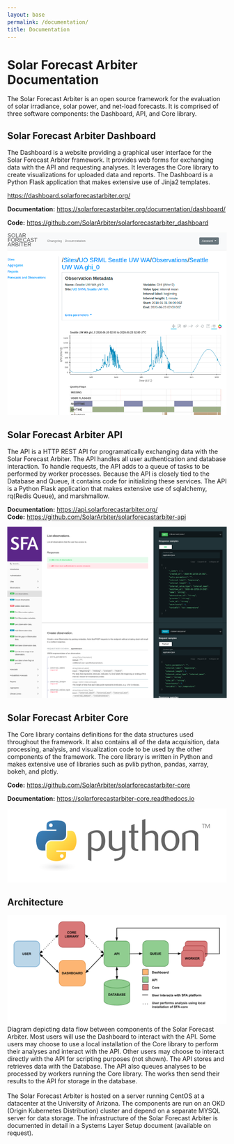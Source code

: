 ```yaml
---
layout: base
permalink: /documentation/
title: Documentation
---
```


Solar Forecast Arbiter Documentation
====================================

The Solar Forecast Arbiter is an open source framework for the evaluation of
solar irradiance, solar power, and net-load forecasts. It is comprised of
three software components: the Dashboard, API, and Core library.


<div class="row my-5">
<div class="col-md-7 col-xs-12">
<h2 id="solar-forecast-arbiter-dashboard">Solar Forecast Arbiter Dashboard</h2>
<p>
The Dashboard is a website providing a graphical user interface for the Solar
Forecast Arbiter framework. It provides web forms for exchanging data with the
API and requesting analyses. It leverages the Core library to create
visualizations for uploaded data and reports. The Dashboard is a Python Flask
application that makes extensive use of Jinja2 templates.
</p>

<a href="https://dashboard.solarforecastarbiter.org/">https://dashboard.solarforecastarbiter.org/</a><br/>

<b>Documentation:</b> <a href="/documentation/dashboard/">https://solarforecastarbiter.org/documentation/dashboard/</a><br/>

<b>Code:</b> <a href="https://github.com/SolarArbiter/solarforecastarbiter_dashboard">https://github.com/SolarArbiter/solarforecastarbiter_dashboard</a>
</div>
<div class="col-md-5 col-xs-12 mt-3">
<div class="d-flex h-100">
<img class="align-self-center shadow" src="/images/dashboard_screenshot.png"/>
</div>
</div>
</div>

<div class="row my-5">
<div class="col-md-7 col-xs-12">
<h2>Solar Forecast Arbiter API</h2>
<p>
The API is a HTTP REST API for programatically exchanging data with the Solar
Forecast Arbiter. The API handles all user authentication and database
interaction. To handle requests, the API adds to a queue of tasks to be
performed by worker processes. Because the API is closely tied to the Database
and Queue, it contains code for initializing these services. The API is
a Python Flask application that makes extensive use of sqlalchemy,
rq(Redis Queue), and marshmallow.
</p>

<b>Documentation:</b> <a href="https://api.solarforecastarbiter.org/">https://api.solarforecastarbiter.org/</a><br/>
<b>Code:</b> <a href="https://github.com/SolarArbiter/solarforecastarbiter-api">https://github.com/SolarArbiter/solarforecastarbiter-api</a><br/>
</div>
<div class="col-md-5 col-xs-12 mt-3">
<div class="d-flex h-100">
<img class="align-self-center shadow" src="/images/api_screenshot.png"/>
</div>
</div>
</div>

<div class="row my-5">
<div class="col-md-7 col-xs-12">
<h2>Solar Forecast Arbiter Core</h2>
<p>
The Core library contains definitions for the data structures used throughout
the framework. It also contains all of the data acquisition, data processing,
analysis, and visualization code to be used by the other components of the
framework. The core library is written in Python and makes extensive use of
libraries such as pvlib python, pandas, xarray, bokeh, and plotly.
</p>
<b>Code:</b> <a href="https://github.com/SolarArbiter/solarforecastarbiter-core">https://github.com/SolarArbiter/solarforecastarbiter-core</a><br/>

<b>Documentation:</b> <a href="https://solarforecastarbiter-core.readthedocs.io">https://solarforecastarbiter-core.readthedocs.io</a><br/>
</div>
<div class="col-md-5 col-xs-12 mt-3">
<div class="d-flex h-100 shadow">
<img class="align-self-center" src="/images/python-logo-master-v3-TM.png">
</div>
</div>
</div>

<div class="row my-5">
<h2>Architecture</h2>

<img class="figure" src="/images/architecture_chart.png"/>

<figcaption class="figure">
Diagram depicting data flow between components of the Solar Forecast Arbiter.
Most users will use the Dashboard to interact with the API. Some users may
choose to use a local installation of the Core library to perform their
analyses and interact with the API. Other users may choose to interact
directly with the API for scripting purposes (not shown). The API stores and
retrieves data with the Database. The API also queues analyses to be processed
by workers running the Core library. The works then send their results to the
API for storage in the database.</figcaption>

<br/>
The Solar Forecast Arbiter is hosted on a server running CentOS at a datacenter
at the University of Arizona. The components are run on an OKD (Origin
Kubernetes Distribution) cluster and depend on a separate MYSQL server for
data storage. The infrastructure of the Solar Forecast Arbiter is documented
in detail in a Systems Layer Setup document (available on request).
</div>
